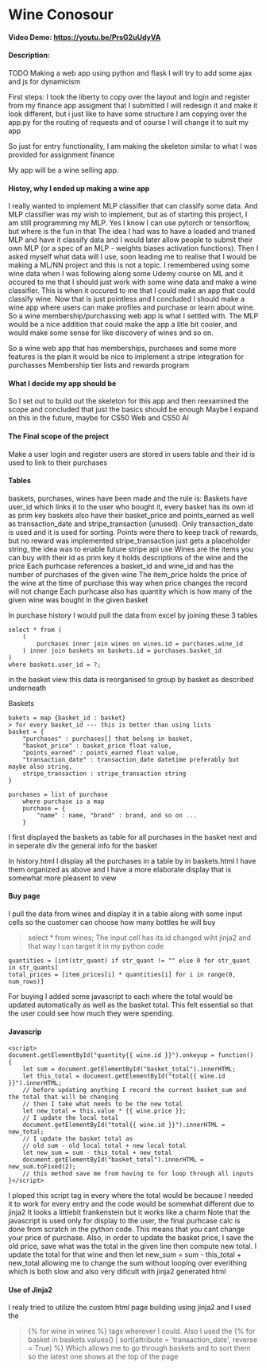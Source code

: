 # Wine Conosour
#### Video Demo:  https://youtu.be/PrsG2uUdyVA
#### Description:
TODO
Making a web app using python and flask
I will try to add some ajax and js for dynamicism


First steps:
I took the liberty to copy over the layout and login and register from my finance app assigment that I submitted
I will redesign it and make it look different, but i just like to have some structure
I am copying over the app.py for the routing of requests and of course I will change it to suit my app

So just for entry functionality, I am making the skeleton similar to what I was provided for assignment finance

My app will be a wine selling app.
#### Histoy, why I ended up making a wine app
I really wanted to implement MLP classifier that can classify some data.
And MLP classifier was my wish to implement, but as of starting this project, I am still programming my MLP.
Yes I know I can use pytorch or tensorflow, but where is the fun in that
The idea I had was to have a loaded and trianed MLP and have it classify data and I would later allow people to
submit their own MLP (or a spec of an MLP - weights biases activation functions).
Then I asked myself what data will I use, soon leading me to realise that I would be making a ML/NN project
and this is not a topic. I remembered using some wine data when I was following along some Udemy course on ML
and it occured to me that I should just work with some wine data and make a wine classifier.
This is when it occured to me that I could make an app that could classify wine. Now that is just pointless
and I concluded I should make a wine app where users can make profiles and purchase or learn about wine.
So a wine membership/purchassing web app is what I settled with. The MLP would be a nice addition that could make
the app a litle bit cooler, and would make some sense for like discovery of wines and so on.

So a wine web app that has memberships, purchases and some more features is the plan
it would be nice to implement a stripe integration for purchasses
Membership tier lists and rewards program

#### What I decide my app should be
So I set out to build out the skeleton for this app and then reexamined the scope and concluded
that just the basics should be enough
Maybe I expand on this in the future, maybe for CS50 Web and CS50 AI

#### The Final scope of the project

Make a user login and register
users are stored in users table and their id is used to link to their purchases

#### Tables
baskets, purchases, wines
have been made and the rule is:
Baskets have user_id which links it to the user who bought it, every basket has its own id as prim key
    baskets also have their basket_price and points_earned as well as transaction_date and
    stripe_transaction (unused). Only transaction_date is used and it is used for sorting.
    Points were there to keep track of rewards, but no reward was implemented
    stripe_transaction just gets a placeholder string, the idea was to enable future stripe api use
Wines are the items you can buy with their id as prim key
    it holds descriptions of the wine and the price
Each purhcase references a basket_id and wine_id and has the number of purchases of the given wine
    The item_price holds the price of the wine at the time of purchase this way when price changes
    the record will not change
    Each purhcase also has quantity which is how many of the given wine was bought in the given basket

In purchase history I would pull the data from excel by joining these 3 tables
```
select * from (
    (
        purchases inner join wines on wines.id = purchases.wine_id
    ) inner join baskets on baskets.id = purchases.basket_id
)
where baskets.user_id = ?;
```

in the basket view this data is reorganised to group by basket as described underneath

Baskets
```
bakets = map {basket_id : basket}
> for every basket_id --- this is better than using lists
basket = {
    "purchases" : purchases[] that belong in basket,
    "basket_price" : basket_price float value,
    "points_earned" : points_earned float value,
    "transaction_date" : transaction_date datetime preferably but maybe also string,
    stripe_transaction : stripe_transaction string
}

purchases = list of purchase
    where purchase is a map
    purchase = {
        "name" : name, "brand" : brand, and so on ...
    }
```
I first displayed the baskets as table for all purchases in the basket next and in seperate div
the general info for the basket


In history.html I display all the purchases in a table <tr> by <tr>
in baskets.html I have them organized as above and I have a more elaborate display that is
somewhat more pleasent to view


#### Buy page
I pull the data from wines and display it in a table along with some input cells so the customer
can choose how many bottles he will buy
> select * from wines;
The input cell has its id changed wiht jinja2 and that way I can target it in my python code
```
quantities = [int(str_quant) if str_quant != "" else 0 for str_quant in str_quants]
total_prices = [item_prices[i] * quantities[i] for i in range(0, num_rows)]
```

For buying I added some javascript to each <td> where the total would be updated automatically
as well as the basket total. This felt essential so that the user could see how much they were
spending.

#### Javascrip
```
<script>
document.getElementById("quantity{{ wine.id }}").onkeyup = function() {
    let sum = document.getElementById("basket_total").innerHTML;
    let this_total = document.getElementById("total{{ wine.id }}").innerHTML;
    // before updating anything I record the current basket_sum and the total that will be changing
    // then I take what needs to be the new total
    let new_total = this.value * {{ wine.price }};
    // I update the local total
    document.getElementById("total{{ wine.id }}").innerHTML = new_total;
    // I update the basket total as
    // old sum - old local total + new local total
    let new_sum = sum - this_total + new_total
    document.getElementById("basket_total").innerHTML = new_sum.toFixed(2);
    // this method save me from having to for loop through all inputs
}</script>
```

I ploped this script tag in every <td> where the total would be because I needed it to work for
every entry and the code would be somewhat different due to jinja2
It looks a littlebit frankenstein but it works like a charm
Note that the javascript is used only for display to the user, the final purhcase calc is done
from scratch in the python code. This means that you cant change your price of purchase.
Also, in order to update the basket price, I save the old price, save what was the total in the
given line then compute new total. I update the total for that wine and then
let new_sum = sum - this_total + new_total
allowing me to change the sum without looping over everithing which is both slow and also
very dificult with jinja2 generated html

#### Use of Jinja2
I realy tried to utilize the custom html page building using jinja2 and I used the
> {% for wine in wines %}
tags wherever I could. Also I used the
> {% for basket in baskets.values() | sort(attribute = 'transaction_date', reverse = True) %}
Which allows me to go through baskets and to sort them so the latest one shows at the top of the page